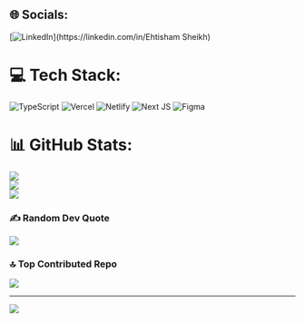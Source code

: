 
## 🌐 Socials:
[![LinkedIn]([https://img.shields.io/badge/LinkedIn-%230077B5.svg?logo=linkedin&logoColor=white](https://www.linkedin.com/in/ehtisham-sheikh-35851b2b4/))](https://linkedin.com/in/Ehtisham Sheikh) 

# 💻 Tech Stack:
![TypeScript](https://img.shields.io/badge/typescript-%23007ACC.svg?style=for-the-badge&logo=typescript&logoColor=white) ![Vercel](https://img.shields.io/badge/vercel-%23000000.svg?style=for-the-badge&logo=vercel&logoColor=white) ![Netlify](https://img.shields.io/badge/netlify-%23000000.svg?style=for-the-badge&logo=netlify&logoColor=#00C7B7) ![Next JS](https://img.shields.io/badge/Next-black?style=for-the-badge&logo=next.js&logoColor=white) ![Figma](https://img.shields.io/badge/figma-%23F24E1E.svg?style=for-the-badge&logo=figma&logoColor=white)
# 📊 GitHub Stats:
![](https://github-readme-stats.vercel.app/api?username=EhtishamSheikh816&theme=dark&hide_border=false&include_all_commits=true&count_private=true)<br/>
![](https://nirzak-streak-stats.vercel.app/?user=EhtishamSheikh816&theme=dark&hide_border=false)<br/>
![](https://github-readme-stats.vercel.app/api/top-langs/?username=EhtishamSheikh816&theme=dark&hide_border=false&include_all_commits=true&count_private=true&layout=compact)

### ✍️ Random Dev Quote
![](https://quotes-github-readme.vercel.app/api?type=horizontal&theme=radical)

### 🔝 Top Contributed Repo
![](https://github-contributor-stats.vercel.app/api?username=EhtishamSheikh816&limit=5&theme=dark&combine_all_yearly_contributions=true)

---
[![](https://visitcount.itsvg.in/api?id=EhtishamSheikh816&icon=0&color=13)](https://visitcount.itsvg.in)

<!-- Proudly created with GPRM ( https://gprm.itsvg.in ) -->
